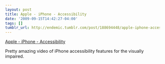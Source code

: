```yaml
---
layout: post
title: Apple - iPhone - Accessibility
date: '2009-09-15T14:42:27-04:00'
tags: []
tumblr_url: http://endemic.tumblr.com/post/188694448/apple-iphone-accessibility
---
```

[Apple - iPhone - Accessibility](http://www.apple.com/iphone/iphone-3gs/accessibility.html#video)  

Pretty amazing video of iPhone accessibility features for the visually impaired.

